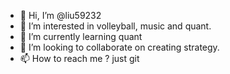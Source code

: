 - 👋 Hi, I’m @liu59232
- 👀 I’m interested in volleyball, music and quant.
- 🌱 I’m currently learning quant
- 💞️ I’m looking to collaborate on creating strategy.
- 📫 How to reach me ? just git


<!---
liu59232/liu59232 is a ✨ special ✨ repository because its `README.md` (this file) appears on your GitHub profile.
You can click the Preview link to take a look at your changes.
--->
